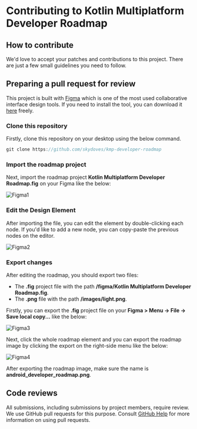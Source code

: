 # Contributing to Kotlin Multiplatform Developer Roadmap
## How to contribute

We'd love to accept your patches and contributions to this project. There are just a few small guidelines you need to follow.

## Preparing a pull request for review

This project is built with [Figma](https://www.figma.com/) which is one of the most used collaborative interface design tools. If you need to install the tool, you can download it [here](https://www.figma.com/downloads/) freely.

### Clone this repository

Firstly, clone this repository on your desktop using the below command.

```groovy
git clone https://github.com/skydoves/kmp-developer-roadmap
```

### Import the roadmap project

Next, import the roadmap project **Kotlin Multiplatform Developer Roadmap.fig** on your Figma like the below:

![Figma1](/images/Figma1.png)

### Edit the Design Element

After importing the file, you can edit the element by double-clicking each node. If you'd like to add a new node, you can copy-paste the previous nodes on the editor.

![Figma2](/images/Figma2.png)

### Export changes

After editing the roadmap, you should export two files:

- The **.fig** project file with the path **/figma/Kotlin Multiplatform Developer Roadmap.fig**.
- The **.png** file with the path **/images/light.png**.

Firstly, you can export the **.fig** project file on your **Figma > Menu -> File -> Save local copy...** like the below:

![Figma3](/images/Figma3.png)

Next, click the whole roadmap element and you can export the roadmap image by clicking the export on the right-side menu like the below:

![Figma4](/images/Figma4.png)

After exporting the roadmap image, make sure the name is **android_developer_roadmap.png**.

## Code reviews

All submissions, including submissions by project members, require review. We use GitHub pull requests for this purpose. Consult [GitHub Help](https://docs.github.com/en/github/collaborating-with-pull-requests/proposing-changes-to-your-work-with-pull-requests/about-pull-requests) for more information on using pull requests.
